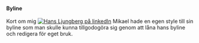 #### Byline

Kort om mig [![Hans Ljungberg på linkedIn](img/Hans-byline.png)](https://www.linkedin.com/in/hans-ljungberg-997250161)
Mikael hade en egen style till sin byline som man skulle kunna tillgodogöra sig genom att låna hans byline och redigera för eget bruk.
